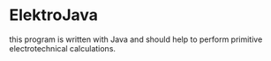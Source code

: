 # ElektroJava
this program is written with Java and should help to perform primitive electrotechnical calculations.
